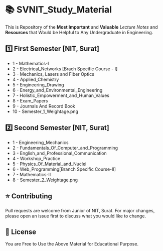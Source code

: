 # 📚 SVNIT_Study_Material

This is Repository of the **Most Important** and **Valuable** _Lecture Notes_ and **Resources** that Would be Helpful to Any Undergraduate in Engineering.

## 1️⃣ First Semester [NIT, Surat]

+ 1 - Mathematics-I
+ 2 - Electrical_Networks [Brach Specific Course - I]
+ 3 - Mechanics, Lasers and Fiber Optics
+ 4 - Applied_Chemistry
+ 5 - Engineering_Drawing
+ 6 - Energy_and_Environmental_Engineering
+ 7 - Holistic_Empowerment_and_Human_Values
+ 8 - Exam_Papers
+ 9 - Journals And Record Book
+ 10 - Semester_1_Weightage.png

## 2️⃣ Second Semester [NIT, Surat]

+ 1 - Engineering_Mechanics
+ 2 - Fundamentals_Of_Computer_and_Programming
+ 3 - English_and_Professional_Communication
+ 4 - Workshop_Practice
+ 5 - Physics_Of_Material_and_Nuclei
+ 6 - Web_Programming[Branch Specific Course-II]
+ 7 - Mathematics-II
+ 8 - Semester_2_Weightage.png

## ⭐ Contributing
Pull requests are welcome from Junior of NIT, Surat.
For major changes, please open an issue first to discuss what you would like to change.

## 🥺 License

You are Free to Use the Above Material for Educational Purpose.